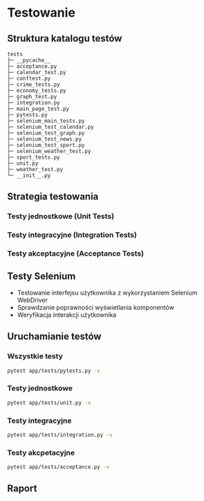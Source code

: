 # Testowanie

## Struktura katalogu testów
```
tests                                                     
├─ __pycache__                                                                        
├─ acceptance.py                                          
├─ calendar_test.py                                       
├─ conftest.py                                            
├─ crime_tests.py                                         
├─ economy_tests.py                                       
├─ graph_test.py                                          
├─ integration.py                                         
├─ main_page_test.py                                      
├─ pytests.py                                             
├─ selenium_main_tests.py                                 
├─ selenium_test_calendar.py                              
├─ selenium_test_graph.py                                 
├─ selenium_test_news.py                                  
├─ selenium_test_sport.py                                 
├─ selenium_weather_test.py                               
├─ sport_tests.py                                         
├─ unit.py                                                
├─ weather_test.py                                        
└─ __init__.py
```                                           

## Strategia testowania

### Testy jednostkowe (Unit Tests)

### Testy integracyjne (Integration Tests)

### Testy akceptacyjne (Acceptance Tests)

## Testy Selenium
- Testowanie interfejsu użytkownika z wykorzystaniem Selenium WebDriver
- Sprawdzanie poprawności wyświetlania komponentów
- Weryfikacja interakcji użytkownika

## Uruchamianie testów

### Wszystkie testy
```bash
pytest app/tests/pytests.py -v
```

### Testy jednostkowe
```bash
pytest app/tests/unit.py -v
```

### Testy integracyjne
```bash
pytest app/tests/integration.py -v
```

### Testy akcpetacyjne
```bash
pytest app/tests/acceptance.py -v
```

## Raport 


